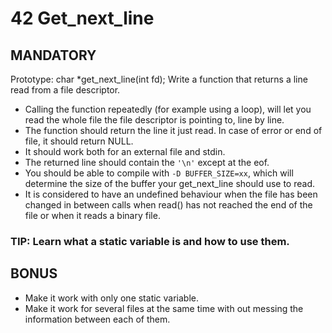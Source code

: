 # 42 Get_next_line

## MANDATORY

Prototype: char	*get_next_line(int fd);
Write a function that returns a line read from a file descriptor.

*	Calling the function repeatedly (for example using a loop), will let you read the whole file the file descriptor is pointing to, line by line.
*	The function should return the line it just read. In case of error or end of file, it should return NULL.
*	It should work both for an external file and stdin.
*	The returned line should contain the `'\n'` except at the eof.
*	You should be able to compile with `-D BUFFER_SIZE=xx`, which will determine the size of the buffer your get_next_line should use to read.
* It is considered to have an undefined behaviour when the file has been changed in between calls when read() has not reached the end of the file or when it reads a binary file.

### TIP: Learn what a static variable is and how to use them.

## BONUS

*	Make it work with only one static variable.
*	Make it work for several files at the same time with out messing the information between each of them.
